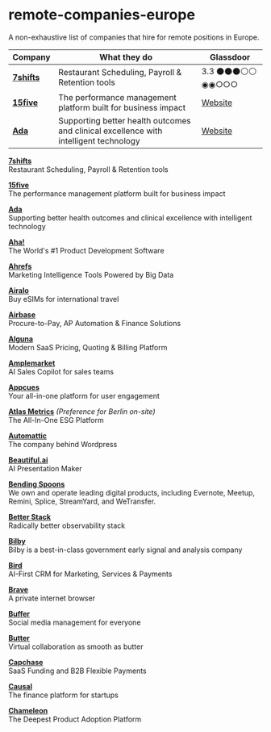 # remote-companies-europe
A non-exhaustive list of companies that hire for remote positions in Europe.


| Company  | What they do | Glassdoor |
| ------------- | ------------- | ------------- |
| **[7shifts](https://www.7shifts.com/)** | Restaurant Scheduling, Payroll & Retention tools  | 3.3 ⚫⚫⚫⚪⚪ ◉◉○○○ |
| **[15five](https://www.15five.com/)** | The performance management platform built for business impact  | [Website](https://www.15five.com/) |
| **[Ada](https://about.ada.com/careers)** | Supporting better health outcomes and clinical excellence with intelligent technology  | [Website](https://about.ada.com/careers) |


**[7shifts](https://www.7shifts.com/)**  
Restaurant Scheduling, Payroll & Retention tools

**[15five](https://www.15five.com/)**  
The performance management platform built for business impact

**[Ada](https://about.ada.com/careers)**  
Supporting better health outcomes and clinical excellence with intelligent technology

**[Aha!](https://www.aha.io/)**  
The World's #1 Product Development Software

**[Ahrefs](https://ahrefs.com/)**  
Marketing Intelligence Tools Powered by Big Data

**[Airalo](https://airalo.com/)**  
Buy eSIMs for international travel

**[Airbase](https://airbase.com/)**  
Procure-to-Pay, AP Automation & Finance Solutions

**[Alguna](https://alguna.io/)**  
Modern SaaS Pricing, Quoting & Billing Platform

**[Amplemarket](https://amplemarket.com/)**  
AI Sales Copilot for sales teams

**[Appcues](https://appcues.com/)**  
Your all-in-one platform for user engagement

**[Atlas Metrics](https://atlasmetrics.io/)** *(Preference for Berlin on-site)*  
The All-In-One ESG Platform

**[Automattic](https://automattic.com/work-with-us/)**  
The company behind Wordpress

**[Beautiful.ai](https://beautiful.ai/work-with-us/)**  
AI Presentation Maker

**[Bending Spoons](https://bendingspoons.com/)**  
We own and operate leading digital products, including Evernote, Meetup, Remini, Splice, StreamYard, and WeTransfer.

**[Better Stack](https://betterstack.com/)**  
Radically better observability stack

**[Bilby](https://bilby.ai/)**  
Bilby is a best-in-class government early signal and analysis company

**[Bird](https://bird.com/)**  
AI-First CRM for Marketing, Services & Payments

**[Brave](https://brave.com/careers/)**  
A private internet browser

**[Buffer](https://buffer.com/)**  
Social media management for everyone

**[Butter](https://butter.us/)**  
Virtual collaboration as smooth as butter

**[Capchase](https://capchase.com/)**  
SaaS Funding and B2B Flexible Payments

**[Causal](https://causal.app/)**  
The finance platform for startups

**[Chameleon](https://chameleon.io/)**  
The Deepest Product Adoption Platform
